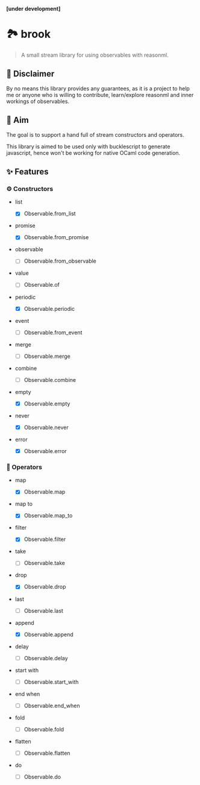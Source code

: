 **[under development]**

# 🏞️ brook

> A small stream library for using observables with reasonml.

## 🚨 Disclaimer

By no means this library provides any guarantees, as it is a project to help me or anyone who is willing to contribute, learn/explore reasonml and inner workings of observables.

## 🎯 Aim

The goal is to support a hand full of stream constructors and operators.

This library is aimed to be used only with bucklescript to generate javascript, hence won't be working for native OCaml code generation.

## ✨ Features

### ⚙️ Constructors

* list

  * [x] Observable.from_list

* promise

  * [x] Observable.from_promise

* observable

  * [ ] Observable.from_observable

* value

  * [ ] Observable.of

* periodic

  * [x] Observable.periodic

* event

  * [ ] Observable.from_event

* merge

  * [ ] Observable.merge

* combine

  * [ ] Observable.combine

* empty

  * [x] Observable.empty

* never

  * [x] Observable.never

* error

  * [x] Observable.error

### 🔧 Operators

* map

  * [x] Observable.map

* map to

  * [x] Observable.map_to

* filter

  * [x] Observable.filter

* take

  * [ ] Observable.take

* drop

  * [x] Observable.drop

* last

  * [ ] Observable.last

* append

  * [x] Observable.append

* delay

  * [ ] Observable.delay

* start with

  * [ ] Observable.start_with

* end when

  * [ ] Observable.end_when

* fold

  * [ ] Observable.fold

* flatten

  * [ ] Observable.flatten

* do

  * [ ] Observable.do
